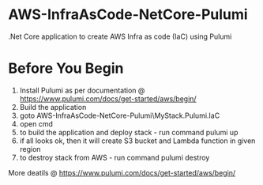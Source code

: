 # AWS-InfraAsCode-NetCore-Pulumi
.Net Core application to create AWS Infra as code (IaC) using Pulumi

# Before You Begin
1. Install Pulumi as per documentation @ https://www.pulumi.com/docs/get-started/aws/begin/
2. Build the application
3. goto AWS-InfraAsCode-NetCore-Pulumi\MyStack.Pulumi.IaC
4. open cmd
5. to build the application and deploy stack - run command  pulumi up
6. if all looks ok, then it will create S3 bucket and Lambda function in given region
7. to destroy stack from AWS - run command pulumi destroy

More deatils @ https://www.pulumi.com/docs/get-started/aws/begin/
